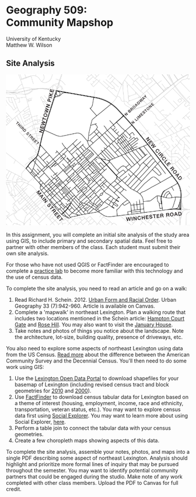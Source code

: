 # Geography 509: <br>Community Mapshop

University of Kentucky
<br>Matthew W. Wilson

## Site Analysis

![Northeast Lexington](images/NELEX.png "NELEX")

In this assignment, you will complete an initial site analysis of the study area using GIS, to include primary and secondary spatial data. Feel free to partner with other members of the class. Each student must submit their own site analysis.

For those who have not used QGIS or FactFinder are encouraged to complete a [practice lab](https://wilsonism.github.io/geo109/mapping-4/) to become more familiar with this technology and the use of census data.

To complete the site analysis, you need to read an article and go on a walk:

  1. Read Richard H. Schein. 2012. [Urban Form and Racial Order](https://www.tandfonline.com/doi/abs/10.2747/0272-3638.33.7.942). Urban Geography 33 (7):942-960. Article is available on Canvas.
  2. Complete a 'mapwalk' in northeast Lexington. Plan a walking route that includes two locations mentioned in the Schein article: [Hampton Court Gate](https://goo.gl/maps/kR2RYp1Yq7r) and [Rose Hill](https://goo.gl/maps/gGi2aiun6942). You may also want to visit the [January House](https://goo.gl/maps/dUpfrwLLM942).
  3. Take notes and photos of things you notice about the landscape. Note the architecture, lot-size, building quality, presence of driveways, etc.
  
You also need to explore some aspects of northeast Lexington using data from the US Census. [Read more](https://www.census.gov/content/dam/Census/library/publications/2018/acs/acs_general_handbook_2018_ch09.pdf) about the difference between the American Community Survey and the Decennial Census. You'll then need to do some work using GIS:

  1. Use the [Lexington Open Data Portal](https://data.lexingtonky.gov/group) to download shapefiles for your basemap of Lexington (including revised census tract and block geometries for [2010](https://data.lexingtonky.gov/group/miscellaneous) and [2000](https://data.lexingtonky.gov/group/historical?page=2)). 
  2. Use [FactFinder](http://factfinder.census.gov) to download census tabular data for Lexington based on a theme of interest (housing, employment, income, race and ethnicity, transportation, veteran status, etc.). You may want to explore census data first using [Social Explorer](https://www.socialexplorer.com/). You may want to learn more about using Social Explorer, [here](https://wilsonism.github.io/geo109/mapping-3/mapping-3-instructions.html).
  3. Perform a table join to connect the tabular data with your census geometries.
  4. Create a few choropleth maps showing aspects of this data.
  
To complete the site analysis, assemble your notes, photos, and maps into a single PDF describing some aspect of northeast Lexington. Analysis should highlight and prioritize more formal lines of inquiry that may be pursued throughout the semester. You may want to identify potential community partners that could be engaged during the studio. Make note of any work completed with other class members. Upload the PDF to Canvas for full credit.